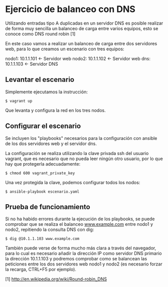 # Ejercicio de balanceo con DNS

Utilizando entradas tipo A duplicadas en un servidor DNS es posible
realizar de forma muy sencilla un balanceo de carga entre varios equipos, esto
se conoce como DNS round robin [1]

En este caso vamos a realizar un balanceo de carga entre dos servidores web,
para lo que creamos un escenario con tres equipos:

nodo1: 10.1.1.101 <- Servidor web
nodo2: 10.1.1.102 <- Servidor web
dns: 10.1.1.103 <- Servidor DNS

## Levantar el escenario

Simplemente ejecutamos la instrucción:

```
$ vagrant up
```

Que levanta y configura la red en los tres nodos.

## Configurar el escenario

Se incluyen los "playbooks" necesarios para la configuración con ansible de los
dos servidores web y el servidor dns.

La configuración se realiza utilizando la clave privada ssh del usuario vagrant,
que es necesario que no pueda leer ningún otro usuario, por lo que hay que
protegerla adecuadamente:
```
$ chmod 600 vagrant_private_key
```
Una vez protegida la clave, podemos configurar todos los nodos:
```
$ ansible-playbook escenario.yaml
```

## Prueba de funcionamiento

Si no ha habido errores durante la ejecución de los playbooks, se puede
comprobar que se realiza el balanceo www.example.com entre nodo1 y nodo2,
repitiendo la consulta DNS con dig:
```
$ dig @10.1.1.103 www.example.com
```

También puede verse de forma mucho más clara a través del navegador, para lo
cual es necesario añadir la dirección IP como servidor DNS primario la dirección
10.1.1.103 y podremos comprobar como se balancean las peticiones entre los dos
servidores web nodo1 y nodo2 (es necesario forzar la recarga, CTRL+F5 por
ejemplo).

[1] http://en.wikipedia.org/wiki/Round-robin_DNS